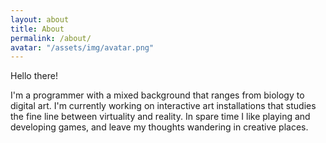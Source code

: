 ```yaml
---
layout: about
title: About
permalink: /about/
avatar: "/assets/img/avatar.png"
---
```


Hello there!

I'm a programmer with a mixed background that ranges from biology to digital art. I'm currently working on interactive art installations that studies the fine line between virtuality and reality. In spare time I like playing and developing games, and leave my thoughts wandering in creative places.